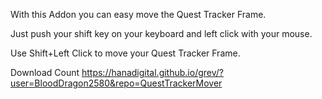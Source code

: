 With this Addon you can easy move the Quest Tracker Frame.

Just push your shift key on your keyboard and left click with your mouse.

 

Use Shift+Left Click to move your Quest Tracker Frame.


Download Count https://hanadigital.github.io/grev/?user=BloodDragon2580&repo=QuestTrackerMover
